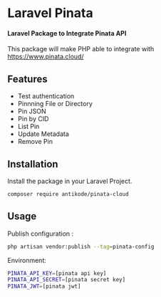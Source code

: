 # Laravel Pinata
#### Laravel Package to Integrate Pinata API

This package will make PHP able to integrate with https://www.pinata.cloud/

## Features

- Test authentication
- Pinnning File or Directory
- Pin JSON
- Pin by CID
- List Pin
- Update Metadata
- Remove Pin

## Installation

Install the package in your Laravel Project.

```sh
composer require antikode/pinata-cloud
```

## Usage

Publish configuration :

```sh
php artisan vendor:publish --tag=pinata-config
```

Environment:

```sh
PINATA_API_KEY=[pinata api key]
PINATA_API_SECRET=[pinata secret key]
PINATA_JWT=[pinata jwt]
```
